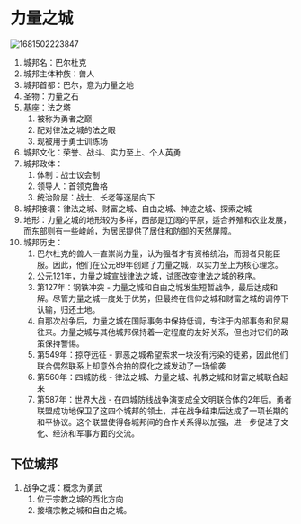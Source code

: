 # 力量之城

![1681502223847](https://image-1256090486.cos-website.ap-beijing.myqcloud.com/image1681502223847.png)


1. 城邦名：巴尔杜克
2. 城邦主体种族：兽人
3. 城邦首都：巴尔，意为力量之地
4. 圣物：力量之石
5. 基座：法之塔
   1. 被称为勇者之巅
   2. 配对律法之城的法之眼
   3. 现被用于勇士训练场
6. 城邦文化：荣誉、战斗、实力至上、个人英勇
7. 城邦政体：
   1. 体制：战士议会制
   2. 领导人：首领克鲁格
   3. 统治阶层：战士、长老等逐层向下
8. 城邦接壤：律法之城、财富之城、自由之城、神迹之城、探索之城
9. 地形：力量之城的地形较为多样，西部是辽阔的平原，适合养殖和农业发展，而东部则有一些峻岭，为居民提供了居住和防御的天然屏障。
10. 城邦历史：
    1. 巴尔杜克的兽人一直崇尚力量，认为强者才有资格统治，而弱者只能臣服。因此，他们在公元89年创建了力量之城，以实力至上为核心理念。
    2. 公元121年，力量之城宣战律法之城，试图改变律法之城的秩序。
    3. 第127年：钢铁冲突 - 力量之城和自由之城发生短暂战争，最后达成和解。尽管力量之城一度处于优势，但最终在信仰之城和财富之城的调停下认输，归还土地。
    4. 自那次战争后，力量之城在国际事务中保持低调，专注于内部事务和贸易往来。力量之城与其他城邦保持着一定程度的友好关系，但也对它们的政策保持警惕。
    5. 第549年：掠夺远征 - 罪恶之城希望索求一块没有污染的徒弟，因此他们联合偶然联系上却意外合拍的腐化之城发动了一场偷袭
    6. 第560年：四城防线 - 律法之城、力量之城、礼教之城和财富之城联合起来
    7. 第587年：世界大战 - 在四城防线战争演变成全文明联合体的2年后。勇者联盟成功地保卫了这四个城邦的领土，并在战争结束后达成了一项长期的和平协议。这个联盟使得各城邦间的合作关系得以加强，进一步促进了文化、经济和军事方面的交流。

## 下位城邦

1. 战争之城：概念为勇武
   1. 位于宗教之城的西北方向
   2. 接壤宗教之城和自由之城。
